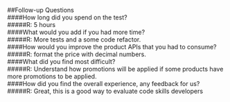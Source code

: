 ##Follow-up Questions \
####How long did you spend on the test?\
#####R: 5 hours\
####What would you add if you had more time?\
#####R: More tests and a some code refactor.\
####How would you improve the product APIs that you had to consume?\
#####R: format the price with decimal numbers.\
####What did you find most difficult?\
#####R: Understand how promotions will be applied if some products have more promotions to be applied.\
####How did you find the overall experience, any feedback for us?\
#####R: Great, this is a good way to evaluate code skills developers
